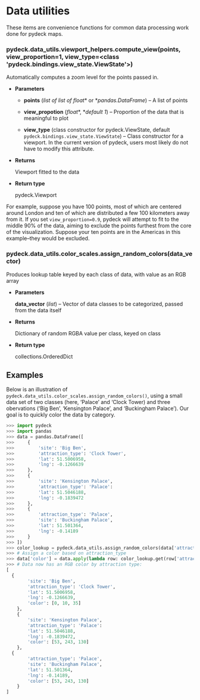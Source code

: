 # Data utilities

These items are convenience functions for common data processing work done for pydeck maps.


### pydeck.data_utils.viewport_helpers.compute_view(points, view_proportion=1, view_type=<class 'pydeck.bindings.view_state.ViewState'>)
Automatically computes a zoom level for the points passed in.


* **Parameters**

    
    * **points** (*list of list of float** or **pandas.DataFrame*) – A list of points


    * **view_propotion** (*float**, **default 1*) – Proportion of the data that is meaningful to plot


    * **view_type** (class constructor for pydeck.ViewState, default `pydeck.bindings.view_state.ViewState`) – Class constructor for a viewport. In the current version of pydeck,
    users most likely do not have to modify this attribute.



* **Returns**

    Viewport fitted to the data



* **Return type**

    pydeck.Viewport


For example, suppose you have 100 points, most of which are centered
around London and ten of which are distributed a few 100 kilometers away
from it. If you set `view_proportion=0.9`, pydeck will attempt to fit
to the middle 90% of the data, aiming to exclude the points furthest
from the core of the visualization. Suppose your ten points
are in the Americas in this example–they would be excluded.


### pydeck.data_utils.color_scales.assign_random_colors(data_vector)
Produces lookup table keyed by each class of data, with value as an RGB array


* **Parameters**

    **data_vector** (*list*) – Vector of data classes to be categorized, passed from the data itself



* **Returns**

    Dictionary of random RGBA value per class, keyed on class



* **Return type**

    collections.OrderedDict


## Examples

Below is an illustration of `pydeck.data_utils.color_scales.assign_random_colors()`,
using a small data set of two classes (here, ‘Palace’ and ‘Clock Tower)
and three obervations (‘Big Ben’, ‘Kensington Palace’, and ‘Buckingham Palace’).
Our goal is to quickly color the data by category.

```python
>>> import pydeck
>>> import pandas
>>> data = pandas.DataFrame([
>>>     {
>>>         'site': 'Big Ben',
>>>         'attraction_type': 'Clock Tower',
>>>         'lat': 51.5006958,
>>>         'lng': -0.1266639
>>>     },
>>>     {
>>>         'site': 'Kensington Palace',
>>>         'attraction_type': 'Palace':
>>>         'lat': 51.5046188,
>>>         'lng': -0.1839472
>>>     },
>>>     {
>>>         'attraction_type': 'Palace',
>>>         'site': 'Buckingham Palace',
>>>         'lat': 51.501364,
>>>         'lng': -0.14189
>>>     }
>>> ])
>>> color_lookup = pydeck.data_utils.assign_random_colors(data['attraction_type'])
>>> # Assign a color based on attraction_type
>>> data['color'] = data.apply(lambda row: color_lookup.get(row['attraction_type']), axis=1)
>>> # Data now has an RGB color by attraction type:
[
  {
        'site': 'Big Ben',
        'attraction_type': 'Clock Tower',
        'lat': 51.5006958,
        'lng': -0.1266639,
        'color': [0, 10, 35]
    },
    {
        'site': 'Kensington Palace',
        'attraction_type': 'Palace':
        'lat': 51.5046188,
        'lng': -0.1839472,
        'color': [53, 243, 130]
    },
  {
        'attraction_type': 'Palace',
        'site': 'Buckingham Palace',
        'lat': 51.501364,
        'lng': -0.14189,
        'color': [53, 243, 130]
    }
]
```
